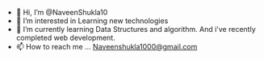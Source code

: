 - 👋 Hi, I’m @NaveenShukla10
- 👀 I’m interested in Learning new technologies
- 🌱 I’m currently learning Data Structures and algorithm. And i've recently completed web development.
- 📫 How to reach me ... Naveenshukla1000@gmail.com

<!---
NaveenShukla10/NaveenShukla10 is a ✨ special ✨ repository because its `README.md` (this file) appears on your GitHub profile.
You can click the Preview link to take a look at your changes.
--->
